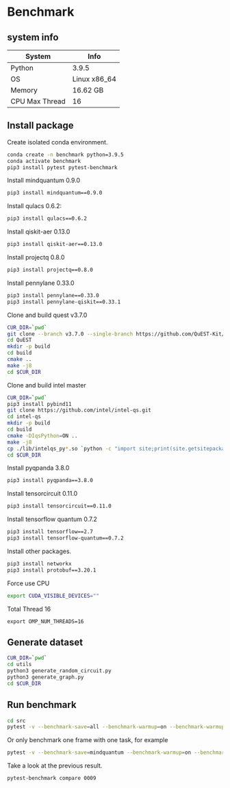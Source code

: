 # Benchmark

## system info

|System|Info|
|-|-|
|Python|3.9.5|
|OS|Linux x86_64|
|Memory|16.62 GB|
|CPU Max Thread|16|

## Install package

Create isolated conda environment.

```bash
conda create -n benchmark python=3.9.5
conda activate benchmark
pip3 install pytest pytest-benchmark
```

Install mindquantum 0.9.0

```bash
pip3 install mindquantum==0.9.0
```

Install qulacs 0.6.2:

```bash
pip3 install qulacs==0.6.2
```

Install qiskit-aer 0.13.0

```bash
pip3 install qiskit-aer==0.13.0
```

Install projectq 0.8.0

```bash
pip3 install projectq==0.8.0
```

Install pennylane 0.33.0

```bash
pip3 install pennylane==0.33.0
pip3 install pennylane-qiskit==0.33.1
```

Clone and build quest v3.7.0

```bash
CUR_DIR=`pwd`
git clone --branch v3.7.0 --single-branch https://github.com/QuEST-Kit/QuEST.git
cd QuEST
mkdir -p build
cd build
cmake ..
make -j8
cd $CUR_DIR
```

Clone and build intel master

```bash
CUR_DIR=`pwd`
pip3 install pybind11
git clone https://github.com/intel/intel-qs.git
cd intel-qs
mkdir -p build
cd build
cmake -DIqsPython=ON ..
make -j8
cp ./lib/intelqs_py*.so `python -c "import site;print(site.getsitepackages()[0])"`
cd $CUR_DIR
```

Install pyqpanda 3.8.0

```bash
pip3 install pyqpanda==3.8.0
```

Install tensorcircuit 0.11.0

```bash
pip3 install tensorcircuit==0.11.0
```

Install tensorflow quantum 0.7.2

```bash
pip3 install tensorflow==2.7
pip3 install tensorflow-quantum==0.7.2
```

Install other packages.

```bash
pip3 install networkx
pip3 install protobuf==3.20.1
```

Force use CPU

```bash
export CUDA_VISIBLE_DEVICES=""
```

Total Thread 16

```
export OMP_NUM_THREADS=16
```
## Generate dataset

```bash
CUR_DIR=`pwd`
cd utils
python3 generate_random_circuit.py
python3 generate_graph.py
cd $CUR_DIR
```


## Run benchmark

```bash
cd src
pytest -v --benchmark-save=all --benchmark-warmup=on --benchmark-warmup-iterations=1
```

Or only benchmark one frame with one task, for example

```bash
pytest -v --benchmark-save=mindquantum --benchmark-warmup=on --benchmark-warmup-iterations=1 -m 'random_circuit and mindquantum'
```

Take a look at the previous result.

```bash
pytest-benchmark compare 0009
```
